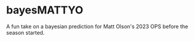 # bayesMATTYO
A fun take on a bayesian prediction for Matt Olson's 2023 OPS before the season started.

